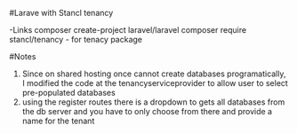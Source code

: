 #Larave with Stancl tenancy

-Links
composer create-project laravel/laravel
composer require stancl/tenancy - for tenacy package

#Notes

1. Since on shared hosting once cannot create databases programatically, I modified the code at the tenancyserviceprovider to allow user to select pre-populated databases
2. using the register routes there is a dropdown to gets all databases from the db server and you have to only choose from there and provide a name for the tenant
